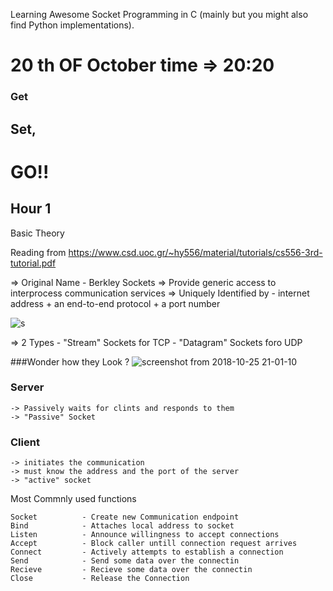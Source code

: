 Learning Awesome Socket Programming in C (mainly but you might also find Python implementations).

# 20 th OF October time => 20:20

### Get 
## Set, 
# GO!!

## Hour 1
Basic Theory

Reading from https://www.csd.uoc.gr/~hy556/material/tutorials/cs556-3rd-tutorial.pdf

=> Original Name - Berkley Sockets
=> Provide generic access to interprocess communication services
=> Uniquely Identified by -  internet address + an end-to-end protocol + a port number
    
   
![s](https://user-images.githubusercontent.com/30762887/47511901-bcdc8f80-d898-11e8-97d9-d0d664db6a04.png)


=> 2 Types
    - "Stream" Sockets for TCP
    - "Datagram" Sockets foro UDP

###Wonder how they Look ?
![screenshot from 2018-10-25 21-01-10](https://user-images.githubusercontent.com/30762887/47512226-5e63e100-d899-11e8-8bd5-4b08ec3fdb09.png)

### Server

    -> Passively waits for clints and responds to them 
    -> "Passive" Socket
### Client
    -> initiates the communication
    -> must know the address and the port of the server
    -> "active" socket
    
Most Commnly used functions

    Socket          - Create new Communication endpoint
    Bind            - Attaches local address to socket
    Listen          - Announce willingness to accept connections
    Accept          - Block caller untill connection request arrives
    Connect         - Actively attempts to establish a connection
    Send            - Send some data over the connectin
    Recieve         - Recieve some data over the connectin
    Close           - Release the Connection


